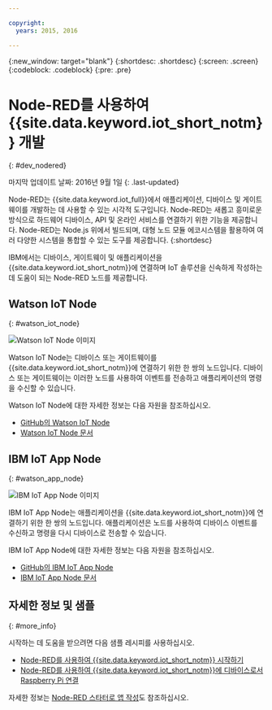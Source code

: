 ```yaml
---

copyright:
  years: 2015, 2016

---
```


{:new_window: target="blank"}
{:shortdesc: .shortdesc}
{:screen: .screen}
{:codeblock: .codeblock}
{:pre: .pre}

# Node-RED를 사용하여 {{site.data.keyword.iot_short_notm}} 개발
{: #dev_nodered}

마지막 업데이트 날짜: 2016년 9월 1일
{: .last-updated}

Node-RED는 {{site.data.keyword.iot_full}}에서 애플리케이션, 디바이스 및 게이트웨이를 개발하는 데 사용할 수 있는 시각적 도구입니다. Node-RED는 새롭고 흥미로운 방식으로 하드웨어 디바이스, API 및 온라인 서비스를 연결하기 위한 기능을 제공합니다. Node-RED는 Node.js 위에서 빌드되며, 대형 노드 모듈 에코시스템을 활용하여 여러 다양한 시스템을 통합할 수 있는 도구를 제공합니다.
{:shortdesc}

IBM에서는 디바이스, 게이트웨이 및 애플리케이션을 {{site.data.keyword.iot_short_notm}}에 연결하며 IoT 솔루션을 신속하게 작성하는 데 도움이 되는 Node-RED 노드를 제공합니다. 


## Watson IoT Node   
{: #watson_iot_node}  

![Watson IoT Node 이미지](../images/node-red-watson.png "Watson IoT Node 이미지")


Watson IoT Node는 디바이스 또는 게이트웨이를 {{site.data.keyword.iot_short_notm}}에 연결하기 위한 한 쌍의 노드입니다. 디바이스 또는 게이트웨이는 이러한 노드를 사용하여 이벤트를 전송하고 애플리케이션의 명령을 수신할 수 있습니다. 

Watson IoT Node에 대한 자세한 정보는 다음 자원을 참조하십시오. 

- [GitHub의 Watson IoT Node](https://github.com/ibm-watson-iot/iot-nodered/tree/master/node-red-contrib-ibm-watson-iot)
- [Watson IoT Node 문서](https://www.npmjs.com/package/node-red-contrib-ibm-watson-iot)


## IBM IoT App Node  
{: #watson_app_node}  


![IBM IoT App Node 이미지](../images/node-red-ibmiot.png "IBM IoT App Node 이미지")

IBM IoT App Node는 애플리케이션을 {{site.data.keyword.iot_short_notm}}에 연결하기 위한 한 쌍의 노드입니다. 애플리케이션은 노드를 사용하여 디바이스 이벤트를 수신하고 명령을 다시 디바이스로 전송할 수 있습니다. 

IBM IoT App Node에 대한 자세한 정보는 다음 자원을 참조하십시오. 

- [GitHub의 IBM IoT App Node](https://github.com/ibm-watson-iot/iot-nodered/tree/master/node-red-contrib-scx-ibmiotapp)
- [IBM IoT App Node 문서](http://flows.nodered.org/node/node-red-contrib-scx-ibmiotapp)


## 자세한 정보 및 샘플   
{: #more_info}


시작하는 데 도움을 받으려면 다음 샘플 레시피를 사용하십시오. 
- [Node-RED를 사용하여 {{site.data.keyword.iot_short_notm}} 시작하기](https://developer.ibm.com/recipes/tutorials/getting-started-with-watson-iot-platform-using-node-red/)
- [Node-RED를 사용하여 {{site.data.keyword.iot_short_notm}}에 디바이스로서 Raspberry Pi 연결](https://developer.ibm.com/recipes/tutorials/deploy-watson-iot-node-on-raspberry-pi/)

자세한 정보는 [Node-RED 스타터로 앱 작성](https://console.ng.bluemix.net/docs/starters/Node-RED/nodered.html#nodered)도 참조하십시오. 
